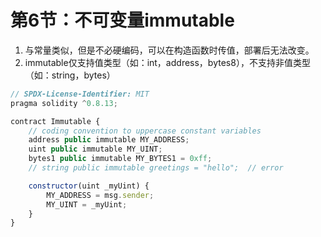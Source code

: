 # 第6节：不可变量immutable

1. 与常量类似，但是不必硬编码，可以在构造函数时传值，部署后无法改变。
2. immutable仅支持值类型（如：int，address，bytes8），不支持非值类型（如：string，bytes）

```js
// SPDX-License-Identifier: MIT
pragma solidity ^0.8.13;

contract Immutable {
    // coding convention to uppercase constant variables
    address public immutable MY_ADDRESS;
    uint public immutable MY_UINT;
  	bytes1 public immutable MY_BYTES1 = 0xff;
  	// string public immutable greetings = "hello";  // error

    constructor(uint _myUint) {
        MY_ADDRESS = msg.sender;
        MY_UINT = _myUint;
    }
}
```

